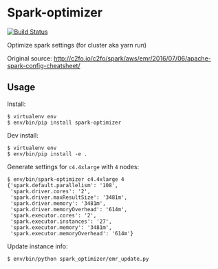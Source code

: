 
# Spark-optimizer

[![Build Status](https://api.travis-ci.org/delijati/spark-optimizer.svg?branch=master)](https://travis-ci.org/delijati/spark-optimizer)

Optimize spark settings (for cluster aka yarn run)

Original source: http://c2fo.io/c2fo/spark/aws/emr/2016/07/06/apache-spark-config-cheatsheet/

## Usage

Install:

    $ virtualenv env
    $ env/bin/pip install spark-optimizer

Dev install:

    $ virtualenv env
    $ env/bin/pip install -e .


Generate settings for `c4.4xlarge` with `4` nodes:

    $ env/bin/spark-optimizer c4.4xlarge 4
    {'spark.default.parallelism': '108',
     'spark.driver.cores': '2',
     'spark.driver.maxResultSize': '3481m',
     'spark.driver.memory': '3481m',
     'spark.driver.memoryOverhead': '614m',
     'spark.executor.cores': '2',
     'spark.executor.instances': '27',
     'spark.executor.memory': '3481m',
     'spark.executor.memoryOverhead': '614m'}

Update instance info:

    $ env/bin/python spark_optimizer/emr_update.py
